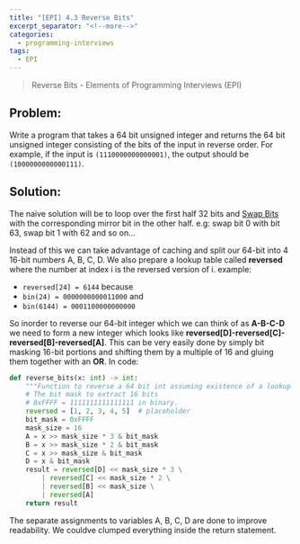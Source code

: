 ```yaml
---
title: "[EPI] 4.3 Reverse Bits"
excerpt_separator: "<!--more-->"
categories:
  - programming-interviews
tags:
  - EPI 
---
```


> Reverse Bits - Elements of Programming Interviews (EPI) 

<!--more-->

## **Problem**: 
Write a program that takes a 64 bit unsigned integer and returns the 64 bit unsigned integer consisting of the bits of the input in reverse order. For example, if the input is `(1110000000000001)`, the output should be `(1000000000000111)`.

## **Solution**:
The naive solution will be to loop over the first half 32 bits and [Swap Bits](./2020-02-28-epi42.md) with the corresponding mirror bit in the other half. e.g: swap bit 0 with bit 63, swap bit 1 with 62 and so on...

Instead of this we can take advantage of caching and split our 64-bit into 4 16-bit numbers A, B, C, D. We also prepare a lookup table called **reversed** where the number at index i is the reversed version of i. example: 
  - `reversed[24] = 6144` because 
  - `bin(24) = 0000000000011000` and 
  - `bin(6144) = 0001100000000000`

So inorder to reverse our 64-bit integer which we can think of as **A-B-C-D** we need to form a new integer which looks like **reversed[D]-reversed[C]-reversed[B]-reversed[A]**. This can be very easily done by simply bit masking 16-bit portions and shifting them by a multiple of 16 and gluing them together with an **OR**. In code:

```python
def reverse_bits(x: int) -> int:
    """Function to reverse a 64 bit int assuming existence of a lookup table called reversed"""
    # The bit mask to extract 16 bits
    # 0xFFFF = 1111111111111111 in binary.
    reversed = [1, 2, 3, 4, 5]  # placeholder
    bit_mask = 0xFFFF
    mask_size = 16
    A = x >> mask_size * 3 & bit_mask
    B = x >> mask_size * 2 & bit_mask
    C = x >> mask_size & bit_mask
    D = x & bit_mask
    result = reversed[D] << mask_size * 3 \
        | reversed[C] << mask_size * 2 \
        | reversed[B] << mask_size \
        | reversed[A]
    return result
```

The separate assignments to variables A, B, C, D are done to improve readability. We couldve clumped everything inside the return statement.
